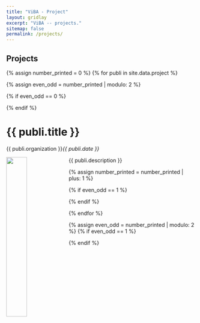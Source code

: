 ```yaml
---
title: "ViBA - Project"
layout: gridlay
excerpt: "ViBA -- projects."
sitemap: false
permalink: /projects/
---
```


## Projects

{% assign number_printed = 0 %}
{% for publi in site.data.project %}

{% assign even_odd = number_printed | modulo: 2 %}

{% if even_odd == 0 %}
<div class="row">
{% endif %}

<div class="col-sm-6 clearfix">
    <div class="well">
        <h1>{{ publi.title }}</h1>
        <p>{{ publi.organization }}<em>{{ publi.date }}</em></p>
        <img src="{{ site.url }}{{ site.baseurl }}/images/pubpic/{{ publi.image }}" class="img-responsive" width= "33%" max-height= "90%" style="float: left;"/>
        <p>{{ publi.description }}</p>
    </div>
</div>

{% assign number_printed = number_printed | plus: 1 %}

{% if even_odd == 1 %}
</div>
{% endif %}

{% endfor %}

{% assign even_odd = number_printed | modulo: 2 %}
{% if even_odd == 1 %}
</div>
{% endif %}

<p> &nbsp; </p>
